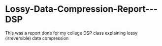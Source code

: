 # Lossy-Data-Compression-Report---DSP
This was a report done for my college DSP class explaining lossy (irreversible) data compression
